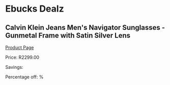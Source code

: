
# Ebucks Dealz
## Calvin Klein Jeans Men's Navigator Sunglasses - Gunmetal Frame with Satin Silver Lens
[Product Page](https://www.ebucks.com/web/shop/productSelected.do?prodId=1135732244&catId=1158501552)

Price: R2299.00

Savings: 

Percentage off: %
	